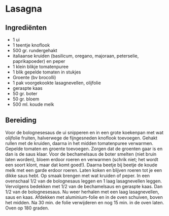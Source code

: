 # Lasagna
## Ingrediënten
- 1 ui
- 1 teentje knoflook
- 500 gr. rundergehakt
- italiaanse kruiden (basilicum, oregano, majoraan, peterselie, paprikapoeder) en peper
- 1 klein blikje tomatenpuree
- 1 blik gepelde tomaten in stukjes
- Groente (bv brocolli)
- 1 pak voorgekookte lasagnevellen, olijfolie
- geraspte kaas
- 50 gr. boter
- 50 gr. bloem
- 500 ml. koude melk
 
## Bereiding
Voor de bolognesesaus de ui snipperen en in een grote koekenpan met wat olijfolie fruiten, halverwege de fijngesneden knoflook toevoegen. Gehakt rullen met de kruiden, daarna in het midden tomatenpuree verwarmen.
Gepelde tomaten en groente toevoegen. Zorgen dat de groenten gaar is en dan is de saus klaar.
Voor de bechamelsaus de boter smelten (niet bruin laten worden), bloem erdoor roeren en verwarmen (schrik niet; het wordt een soort klont, maar dat komt goed!). Daarna beetje bij beetje de koude melk met een garde erdoor roeren. Laten koken en blijven roeren tot je een dikke saus hebt. Op smaak brengen met wat kruiden of peper.
In een ovenschaal 1/2 van de bolognesaus leggen en 1 laag lasagnevellen leggen. Vervolgens bedekken met 1/2 van de bechamelsaus en geraspte kaas. Dan 1/2 van de bolognesesaus. Nu weer herhalen met een laag lasagnevellen, saus en kaas. Afdekken met aluminium-folie en in de oven schuiven, boven het midden. Na 30 min. de folie verwijderen en nog 15 min. in de oven laten. Oven op 180 graden.

